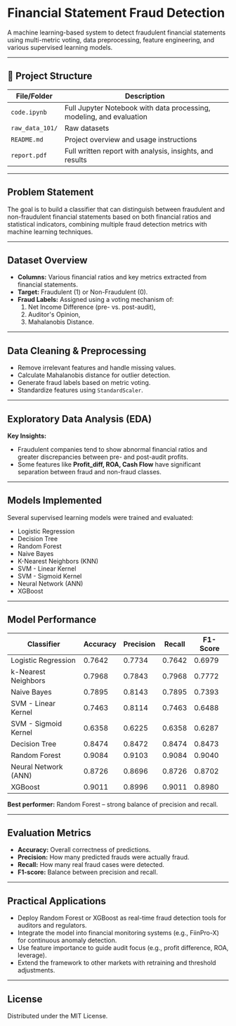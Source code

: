 # Financial Statement Fraud Detection

A machine learning-based system to detect fraudulent financial statements using multi-metric voting, data preprocessing, feature engineering, and various supervised learning models.

---

## 📂 Project Structure

| File/Folder     | Description                                      |
|-----------------|--------------------------------------------------|
| `code.ipynb`    | Full Jupyter Notebook with data processing, modeling, and evaluation |
| `raw_data_101/`         | Raw datasets                       |
| `README.md`     | Project overview and usage instructions          |
| `report.pdf`    | Full written report with analysis, insights, and results |

---

## **Problem Statement**
The goal is to build a classifier that can distinguish between fraudulent and non-fraudulent financial statements based on both financial ratios and statistical indicators, combining multiple fraud detection metrics with machine learning techniques.

---

## **Dataset Overview**
- **Columns:** Various financial ratios and key metrics extracted from financial statements.  
- **Target:** Fraudulent (1) or Non-Fraudulent (0).  
- **Fraud Labels:** Assigned using a voting mechanism of:
  1. Net Income Difference (pre- vs. post-audit),
  2. Auditor's Opinion,
  3. Mahalanobis Distance.

---

## **Data Cleaning & Preprocessing**
- Remove irrelevant features and handle missing values.
- Calculate Mahalanobis distance for outlier detection.
- Generate fraud labels based on metric voting.
- Standardize features using `StandardScaler`.

---

## **Exploratory Data Analysis (EDA)**
**Key Insights:**
- Fraudulent companies tend to show abnormal financial ratios and greater discrepancies between pre- and post-audit profits.
- Some features like **Profit_diff, ROA, Cash Flow** have significant separation between fraud and non-fraud classes.

---

## **Models Implemented**
Several supervised learning models were trained and evaluated:
- Logistic Regression
- Decision Tree
- Random Forest
- Naive Bayes
- K-Nearest Neighbors (KNN)
- SVM - Linear Kernel
- SVM - Sigmoid Kernel
- Neural Network (ANN)
- XGBoost

---

## **Model Performance**
| Classifier            | Accuracy | Precision | Recall  | F1-Score |
|-----------------------|----------|-----------|---------|----------|
| Logistic Regression   | 0.7642   | 0.7734    | 0.7642  | 0.6979   |
| k-Nearest Neighbors   | 0.7968   | 0.7843    | 0.7968  | 0.7772   |
| Naive Bayes           | 0.7895   | 0.8143    | 0.7895  | 0.7393   |
| SVM - Linear Kernel   | 0.7463   | 0.8114    | 0.7463  | 0.6488   |
| SVM - Sigmoid Kernel  | 0.6358   | 0.6225    | 0.6358  | 0.6287   |
| Decision Tree         | 0.8474   | 0.8472    | 0.8474  | 0.8473   |
| Random Forest         | 0.9084   | 0.9103    | 0.9084  | 0.9040   |
| Neural Network (ANN)  | 0.8726   | 0.8696    | 0.8726  | 0.8702   |
| XGBoost               | 0.9011   | 0.8996    | 0.9011  | 0.8980   |

**Best performer:** Random Forest – strong balance of precision and recall.

---

## **Evaluation Metrics**
- **Accuracy:** Overall correctness of predictions.
- **Precision:** How many predicted frauds were actually fraud.
- **Recall:** How many real fraud cases were detected.
- **F1-score:** Balance between precision and recall.

---

## **Practical Applications**
- Deploy Random Forest or XGBoost as real-time fraud detection tools for auditors and regulators.
- Integrate the model into financial monitoring systems (e.g., FiinPro-X) for continuous anomaly detection.
- Use feature importance to guide audit focus (e.g., profit difference, ROA, leverage).
- Extend the framework to other markets with retraining and threshold adjustments.
---

## **License**
Distributed under the MIT License.
